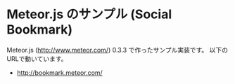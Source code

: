Meteor.js のサンプル (Social Bookmark)
===============

Meteor.js (http://www.meteor.com/) 0.3.3 で作ったサンプル実装です。
以下のURLで動いています。

* http://bookmark.meteor.com/
